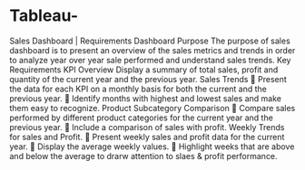 # Tableau-
Sales Dashboard | Requirements
Dashboard Purpose
The purpose of sales dashboard is to present an overview of the sales metrics and trends in order to
analyze year over year sale performed and understand sales trends.
Key Requirements
KPI Overview
Display a summary of total sales, profit and quantity of the current year and the previous year.
Sales Trends
 Present the data for each KPI on a monthly basis for both the current and the previous year.
 Identify months with highest and lowest sales and make them easy to recognize.
Product Subcategory Comparison
 Compare sales performed by different product categories for the current year and the
previous year.
 Include a comparison of sales with profit.
Weekly Trends for sales and  Profit.
 Present weekly sales and profit data for the current year.
 Display the average weekly values.
 Highlight weeks that are above and below the average to drarw attention to slaes &amp; profit
performance.

